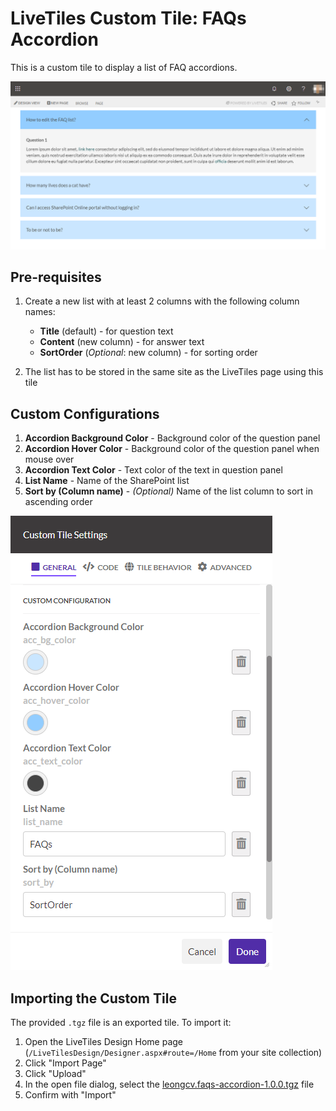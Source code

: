 # LiveTiles Custom Tile: FAQs Accordion

This is a custom tile to display a list of FAQ accordions.

![Screenshot of FAQs Accordion](/FAQs%20Accordion/screenshot-faqs-accordion.png)

## Pre-requisites

1. Create a new list with at least 2 columns with the following column names:
    * **Title** (default) - for question text
    * **Content** (new column) - for answer text
    * **SortOrder** (*Optional*: new column) - for sorting order

2. The list has to be stored in the same site as the LiveTiles page using this tile

## Custom Configurations

1. **Accordion Background Color** - Background color of the question panel
2. **Accordion Hover Color** - Background color of the question panel when mouse over
3. **Accordion Text Color** - Text color of the text in question panel
4. **List Name** - Name of the SharePoint list
5. **Sort by (Column name)** - _(Optional)_ Name of the list column to sort in ascending order

![Screenshot of Custom Configuration](/FAQs%20Accordion/screenshot-custom-config.png)

## Importing the Custom Tile

The provided `.tgz` file is an exported tile. To import it:

1. Open the LiveTiles Design Home page (`/LiveTilesDesign/Designer.aspx#route=/Home` from your site collection)
2. Click "Import Page"
3. Click "Upload"
4. In the open file dialog, select the [leongcv.faqs-accordion-1.0.0.tgz](/FAQs%20Accordion/dist/) file
5. Confirm with "Import"

